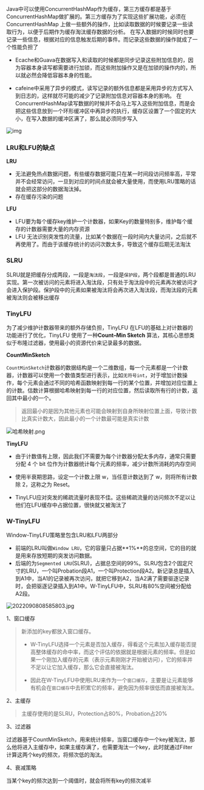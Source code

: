 Java中可以使用ConcurrentHashMap作为缓存，第三方缓存都是基于ConcurrentHashMap做扩展的。第三方缓存为了实现这些扩展功能，必须在ConcurrentHashMap 上做一些额外的操作，比如读取数据的时候要记录一些读取行为，以便于后期作为缓存淘汰缓存数据的分析。 在写入数据的时候同时也要记录一些信息，根据对应的信息触发后期的事件。而记录这些数据的操作就成了一个性能负担了

- Ecache和Guava在数据写入和读取的时候都是同步记录这些附加信息的，因为容器本身读写都需要进行加锁，而这些附加操作又是在加锁的操作内的，所以就必然会降低容器本身的性能。

- cafeine中采用了异步的模式，读写记录的额外信息都是采用异步的方式写入到日志的，这样就尽可能的减少了记录附加信息对容器本身的影响。 在ConcurrentHashMap读写数据的时候并不会马上写入这些附加信息，而是会把这些信息放到一个环形缓冲区中再异步的执行，缓存区设置了一个固定的大小，在写入数据的缓冲区满了，那么就必须同步写入

![img](https://pic4.zhimg.com/v2-9145c66300dc1b57270ce0c467330d95_r.jpg)





### LRU和LFU的缺点

**LRU**

- 无法避免热点数据问题，有些缓存数据可能只在某一时间段访问频率高，平常并不会经常访问，一旦到对应的时间点就会被大量使用，而使用LRU策略的话就会把这部分的数据淘汰掉。
- 存在缓存污染的问题



**LFU**

- LFU要为每个缓存key维护一个计数器，如果Key的数量特别多，维护每个缓存的计数器需要大量的内存资源
- LFU 无法识别突发性的流量，比如某个数据在一段时间内大量访问，之后就不再使用了。而由于该缓存统计的访问次数太多，导致这个缓存后期无法淘汰





### SLRU

SLRU就是把缓存分成两段，一段是`淘汰段`，一段是`保护段`，两个段都是普通的LRU实现。第一次被访问的元素将进入淘汰段，只有处于淘汰段中的元素再次被访问才会进入保护段。保护段中的元素如果被淘汰将会再次进入淘汰段，而淘汰段的元素被淘汰则会被移出缓存





### TinyLFU

为了减少维护计数器带来的额外存储负担，TinyLFU 在LFU的基础上对计数器的功能进行了优化，TinyLFU 使用了一种**Count–Min Sketch** 算法，其核心思想类似于布隆过滤器，使用最小的资源代价来记录最多的数据。



**CountMinSketch**

`CountMinSketch`计数器的数据结构是一个二维数组，每一个元素都是一个计数器，计数器可以使用一个数值类型进行表示，比如`无符号int`，对于增加计数操作，每个元素会通过不同的哈希函数映射到每一行的某个位置，并增加对应位置上的计数。估数计算根据哈希映射到每一行的对应位置，然后读取所有行的计数，返回其中最小的一个。

> 返回最小的是因为其他元素也可能会映射到自身所映射位置上面，导致计数比真实计数大，因此最小的一个计数最可能是真实计数

![哈希映射.png](https://p3-juejin.byteimg.com/tos-cn-i-k3u1fbpfcp/5328513b81344859a5aa2302a305c24c~tplv-k3u1fbpfcp-zoom-in-crop-mark:1512:0:0:0.awebp?)



**TinyLFU**

- 由于计数值有上限，因此我们不需要为每个计数器分配太多内存，通常只需要分配 4 个 bit 位作为计数器统计每个元素的频率，减少计数所消耗的内存空间
- 使用半衰期思路，设定一个计数上限 w，当任意计数达到了 w，则将所有计数除 2，这称之为 Reset。

- TinyLFU应对突发的稀疏流量时表现不佳。这些稀疏流量的访问频次不足以让他们在LFU缓存中占据位置，很快就又被淘汰了



### W-TinyLFU

Window-TinyLFU策略里包含LRU和LFU两部分

- 前端的LRU叫做`Window LRU`，它的容量只占据**1%**的总空间，它的目的就是用来存放短期的突发访问数据。
- 后端的为`Segmented LRU`(SLRU)，占据总空间的99%。SLRU包含2个固定尺寸的LRU，一个叫Probation段A1，一个叫Protection段A2。新记录总是插入到A1中，当A1的记录被再次访问，就把它移到A2，当A2满了需要驱逐记录时，会把驱逐记录插入到A1中。W-TinyLFU中，SLRU有80%空间被分配给A2段。

![2022090808585803.jpg](https://img.jbzj.com/file_images/article/202209/2022090808585803.jpg)

1、窗口缓存

> 新添加的key都放入窗口缓存。
>
> - W-TinyLFU选择一个元素是否加入缓存，得看这个元素加入缓存能否提高整体缓存的命中率，而这个评估的依据就是根据元素的频率。但是如果一个刚加入缓存的元素（表示元素刚刚才开始被访问），它的频率并不足以让它加入缓存，那么它会直接被淘汰。
>
> - 因此在W-TinyLFU中使用LRU来作为一个`窗口缓存`，主要是让元素能够有机会在`窗口缓存`中去积累它的频率，避免因为频率很低而直接被淘汰。

2、主缓存

> 主缓存使用的是SLRU，Protection占80%，Probation占20%



3、过滤器

过滤器基于CountMinSketch，用来统计频率，当窗口缓存中一个key被淘汰，那么他将进入主缓存中，如果主缓存满了，也需要淘汰一个key，此时就通过Filter计算这两个key的频次，将频次低的淘汰。



4、衰减策略

当某个key的频次达到一个阈值时，就会将所有key的频次减半

